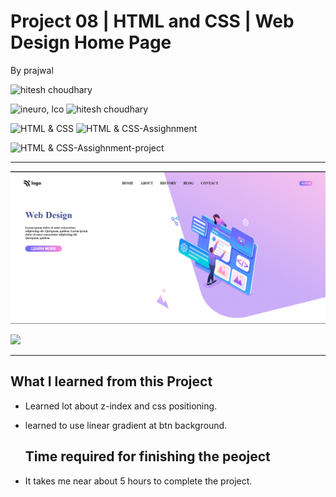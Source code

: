 # Project 08 | HTML and CSS | Web Design Home Page 


By prajwal

![hitesh choudhary](https://img.shields.io/badge/Prajwal--Zingare-JS--Developer-green)

![ineuro, lco](https://img.shields.io/badge/iNeuron-LCO-green)
![hitesh choudhary](https://img.shields.io/badge/Hitesh--Choudhary-JS--bootcamp-red)

![HTML & CSS](https://img.shields.io/badge/HTML-CSS-orange)
![HTML & CSS-Assighnment](https://img.shields.io/badge/HTML--CSS-Assighnment-orange)


![HTML & CSS-Assighnment-project](https://img.shields.io/badge/HTML--CSS-Project--08-orange)





---

![myproject](./images/ss8.png)


[ <img src= "https://img.shields.io/badge/Go LiVE-1DA1F?style=for-the-badge&logo=&logoColor=white" />](https://project08-ineuron-hc.netlify.app/) 


---

## What I learned from this Project

- Learned lot about z-index and css positioning.
- learned to use linear gradient at btn background.
  
  ## Time required for finishing the peoject
- It takes me near about 5 hours to complete the project.